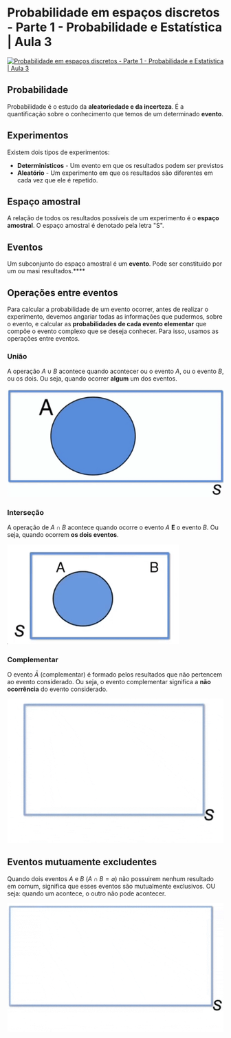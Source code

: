# Probabilidade em espaços discretos - Parte 1 - Probabilidade e Estatística | Aula 3

[![Probabilidade em espaços discretos - Parte 1 - Probabilidade e Estatística | Aula 3](https://img.youtube.com/vi/MG2C67NTjBk/0.jpg)](https://www.youtube.com/watch?v=MG2C67NTjBk)

## Probabilidade

Probabilidade é o estudo da **aleatoriedade e da incerteza**. É a quantificação sobre o conhecimento que temos de um determinado **evento**.

## Experimentos

Existem dois tipos de experimentos:

* **Determinísticos** - Um evento em que os resultados podem ser previstos
* **Aleatório** - Um experimento em que os resultados são diferentes em cada vez que ele é repetido.

## Espaço amostral

A relação de todos os resultados possíveis de um experimento é o **espaço amostral**. O espaço amostral é denotado pela letra "S".

## Eventos

Um subconjunto do espaço amostral é um **evento**. Pode ser constituído por um ou masi resultados.****

## Operações entre eventos

Para calcular a probabilidade de um evento ocorrer, antes de realizar o experimento, devemos angariar todas as informações que pudermos, sobre o evento, e calcular as **probabilidades de cada evento elementar** que compõe o evento complexo que se deseja conhecer. Para isso, usamos as operações entre eventos.

### União

A operação $A \cup B$ acontece quando acontecer ou o evento $A$, ou o evento $B$, ou os dois. Ou seja, quando ocorrer **algum** um dos eventos.

![Evento união](images/aula-01/evento-uniao.gif)

### Interseção

A operação de $A \cap B$ acontece quando ocorre o evento $A$ **E** o evento $B$. Ou seja, quando ocorrem **os dois eventos**.

![Evento - Intersecao](images/aula-01/evento-intersecao.gif)

### Complementar

O evento $\bar A$ (complementar) é formado pelos resultados que não pertencem ao evento considerado. Ou seja, o evento complementar significa a **não ocorrência** do evento considerado.

![Evento - Complementar](images/aula-01/evento-complementar.gif)

## Eventos mutuamente excludentes

Quando dois eventos $A$ e $B$ ($A \cap B = \varnothing$) não possuirem nenhum resultado em comum, significa que esses eventos são mutualmente exclusivos. OU seja: quando um acontece, o outro não pode acontecer.

![Eventos Mutualmente Excludentes](images/aula-01/evento-excludente.gif)